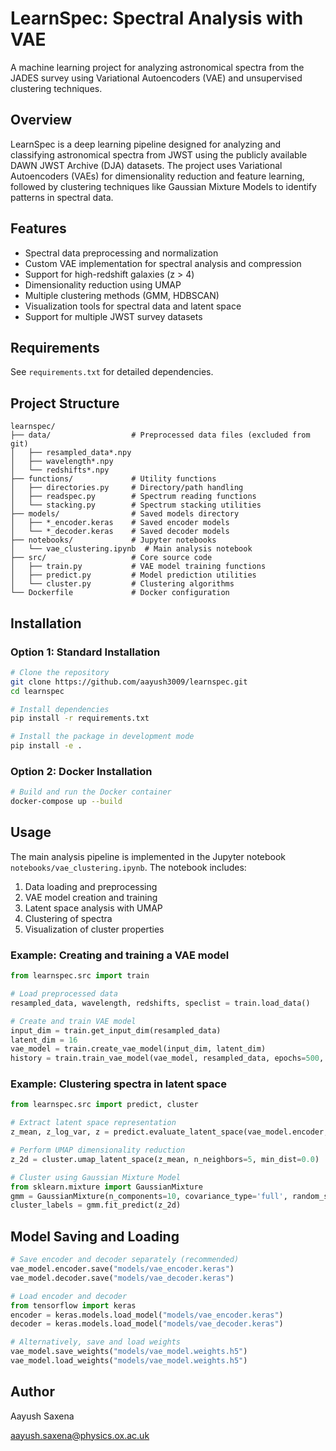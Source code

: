 # LearnSpec: Spectral Analysis with VAE

A machine learning project for analyzing astronomical spectra from the JADES survey using Variational Autoencoders (VAE) and unsupervised clustering techniques.

## Overview

LearnSpec is a deep learning pipeline designed for analyzing and classifying astronomical spectra from JWST using the publicly available DAWN JWST Archive (DJA) datasets. The project uses Variational Autoencoders (VAEs) for dimensionality reduction and feature learning, followed by clustering techniques like Gaussian Mixture Models to identify patterns in spectral data.

## Features

- Spectral data preprocessing and normalization
- Custom VAE implementation for spectral analysis and compression
- Support for high-redshift galaxies (z > 4)
- Dimensionality reduction using UMAP
- Multiple clustering methods (GMM, HDBSCAN)
- Visualization tools for spectral data and latent space
- Support for multiple JWST survey datasets

## Requirements

See `requirements.txt` for detailed dependencies.

## Project Structure

```
learnspec/
├── data/                  # Preprocessed data files (excluded from git)
│   ├── resampled_data*.npy
│   ├── wavelength*.npy
│   └── redshifts*.npy  
├── functions/             # Utility functions
│   ├── directories.py     # Directory/path handling
│   ├── readspec.py        # Spectrum reading functions
│   └── stacking.py        # Spectrum stacking utilities
├── models/                # Saved models directory
│   ├── *_encoder.keras    # Saved encoder models
│   └── *_decoder.keras    # Saved decoder models
├── notebooks/             # Jupyter notebooks
│   └── vae_clustering.ipynb  # Main analysis notebook
├── src/                   # Core source code
│   ├── train.py           # VAE model training functions
│   ├── predict.py         # Model prediction utilities
│   └── cluster.py         # Clustering algorithms
└── Dockerfile             # Docker configuration
```

## Installation

### Option 1: Standard Installation

```bash
# Clone the repository
git clone https://github.com/aayush3009/learnspec.git
cd learnspec

# Install dependencies
pip install -r requirements.txt

# Install the package in development mode
pip install -e .
```

### Option 2: Docker Installation

```bash
# Build and run the Docker container
docker-compose up --build
```

## Usage

The main analysis pipeline is implemented in the Jupyter notebook `notebooks/vae_clustering.ipynb`. The notebook includes:

1. Data loading and preprocessing
2. VAE model creation and training
3. Latent space analysis with UMAP
4. Clustering of spectra
5. Visualization of cluster properties

### Example: Creating and training a VAE model

```python
from learnspec.src import train

# Load preprocessed data
resampled_data, wavelength, redshifts, speclist = train.load_data()

# Create and train VAE model
input_dim = train.get_input_dim(resampled_data)
latent_dim = 16
vae_model = train.create_vae_model(input_dim, latent_dim)
history = train.train_vae_model(vae_model, resampled_data, epochs=500, batch_size=64)
```

### Example: Clustering spectra in latent space

```python
from learnspec.src import predict, cluster

# Extract latent space representation
z_mean, z_log_var, z = predict.evaluate_latent_space(vae_model.encoder, resampled_data)

# Perform UMAP dimensionality reduction
z_2d = cluster.umap_latent_space(z_mean, n_neighbors=5, min_dist=0.0)

# Cluster using Gaussian Mixture Model
from sklearn.mixture import GaussianMixture
gmm = GaussianMixture(n_components=10, covariance_type='full', random_state=42)
cluster_labels = gmm.fit_predict(z_2d)
```

## Model Saving and Loading

```python
# Save encoder and decoder separately (recommended)
vae_model.encoder.save("models/vae_encoder.keras")
vae_model.decoder.save("models/vae_decoder.keras")

# Load encoder and decoder
from tensorflow import keras
encoder = keras.models.load_model("models/vae_encoder.keras")
decoder = keras.models.load_model("models/vae_decoder.keras")

# Alternatively, save and load weights
vae_model.save_weights("models/vae_model.weights.h5")
vae_model.load_weights("models/vae_model.weights.h5")
```

## Author

Aayush Saxena

aayush.saxena@physics.ox.ac.uk